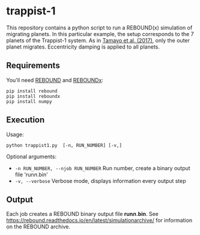 # trappist-1

This repository contains a python script to run a REBOUND(x) simulation of migrating planets. 
In this particular example, the setup corresponds to the 7 planets of the Trappist-1 system. 
As in [Tamayo et al. (2017)](https://ui.adsabs.harvard.edu/abs/2017ApJ...840L..19T/abstract),  only the outer planet migrates. Eccentricity damping is applied to all planets.

## Requirements

You'll need [REBOUND](https://github.com/hannorein/rebound) and [REBOUNDx](https://github.com/dtamayo/reboundx):
```shell
pip install rebound
pip install reboundx
pip install numpy
```

## Execution

Usage:

```shell
python trappist1.py  [-n, RUN_NUMBER] [-v,]
```

Optional arguments:

* `-n RUN_NUMBER, --njob RUN_NUMBER` Run number, create a binary output file 'run*n*.bin'
* `-v, --verbose` Verbose mode, displays information every output step

## Output

Each job creates a REBOUND binary output file **run*n*.bin**.
See https://rebound.readthedocs.io/en/latest/simulationarchive/ for information on the REBOUND archive.
